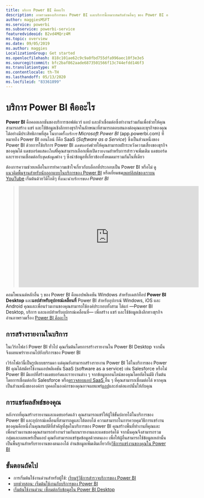 ```yaml
---
title: บริการ Power BI คืออะไร
description: ภาพรวมของบริการของ Power BI และบริการนี้่เหมาะสมกับส่วนอื่นๆ ของ Power BI อย่างไร
author: maggiesMSFT
ms.service: powerbi
ms.subservice: powerbi-service
featuredvideoid: B2vd4MQrz4M
ms.topic: overview
ms.date: 09/05/2019
ms.author: maggies
LocalizationGroup: Get started
ms.openlocfilehash: 818c101ae62c9c9a0fbd755dfa996aec10f3e3e5
ms.sourcegitcommit: bfc2baf862aade6873501566f13c744efdd146f3
ms.translationtype: HT
ms.contentlocale: th-TH
ms.lasthandoff: 05/13/2020
ms.locfileid: "83361899"
---
```

# <a name="what-is-the-power-bi-service"></a>บริการ Power BI คืออะไร
**Power BI** คือคอลเลกชันของบริการซอฟต์แวร์ แอป และตัวเชื่อมต่อซึ่งทำงานร่วมกันเพื่อช่วยให้คุณสามารถสร้าง แชร์ และใช้ข้อมูลเชิงลึกทางธุรกิจในลักษณะที่สามารถตอบสนองต่อคุณและธุรกิจของคุณได้อย่างมีประสิทธิภาพที่สุด ในบางครั้ง*บริการ Microsoft Power BI* (app.powerbi.com) ที่หมายถึง Power BI ออนไลน์ ก็คือ SaaS (*Software as a Service*) ซึ่งเป็นส่วนหนึ่งของ Power BI ด้วยการใช้บริการ Power BI *แดชบอร์ด*ช่วยให้คุณสามารถเฝ้่าระหวังความเสี่ยงของธุรกิจของคุณได้ แดชบอร์ดแสดง*ไทล์*ที่คุณสามารถเลือกเพื่อเปิด*รายงาน*สำหรับการสำรวจเพิ่มเติม แดชบอร์ดและรายงานเชื่อมต่อกับ*ชุดข้อมูล*ต่าง ๆ ซึ่งนำข้อมูลที่เกี่ยวข้องทั้งหมดมารวมกันในที่เดียว 

ต้องการความช่วยเหลือในการทำความเข้าใจเกี่ยวกับบล็อกที่ประกอบเป็น Power BI หรือไม่ ดู[แนวคิดพื้นฐานสำหรับนักออกแบบในบริการของ Power BI](service-basic-concepts.md) หรือเยี่ยมชม[เพลย์ลิสต์ของเราบน YouTube](https://www.youtube.com/playlist?list=PL1N57mwBHtN0JFoKSR0n-tBkUJHeMP2cP) เริ่มต้นด้วยวิดีโอดีๆ ที่*แนะนำบริการของ Power BI*

> 
> <iframe width="560" height="315" src="https://www.youtube.com/embed/B2vd4MQrz4M" frameborder="0" allowfullscreen></iframe>
> 

คอมโพเนนต์หลักอื่น ๆ ของ Power BI คือแอปพลิเคชัน Windows สำหรับเดสก์ท็อป **Power BI Desktop** และ**แอปสำหรับอุปกรณ์เคลื่อนที่** Power BI สำหรับอุปกรณ์ Windows, iOS และ Android คุณและเพื่อนร่วมงานของคุณสามารถใช้องค์ประกอบทั้งสาม ได้แก่ &mdash;Power BI Desktop, บริการ และแอปสำหรับอุปกรณ์เคลื่อนที่&mdash; เพื่อสร้าง แชร์ และใช้ข้อมูลเชิงลึกทางธุรกิจ อ่านภาพรวมเรื่อง [Power BI คืออะไร](power-bi-overview.md)

## <a name="creating-reports-in-the-service"></a>การสร้างรายงานในบริการ
ในเวิร์กโฟลว์ Power BI ทั่วไป คุณเริ่มต้นโดยการสร้างรายงานใน Power BI Desktop จากนั้นจึงเผยแพร่รายงานไปยังบริการของ Power BI  

เวิร์กโฟลว์นี้เป็นรูปแบบธรรมดา แต่คุณยังสามารถสร้างรายงาน Power BI ได้ในบริการของ Power BI คุณได้สมัครใช้งานแอปพลิเคชัน SaaS (software as a service) เช่น Salesforce หรือไม่ Power BI มีแอปที่สร้างแดชบอร์ดและรายงานต่าง ๆ จากข้อมูลออนไลน์ของคุณโดยอัตโนมัติ เริ่มต้นโดยการเชื่อมต่อกับ Salesforce หรือ[ตรวจสอบแอป SaaS ](../connect-data/service-get-data.md)อื่น ๆ ที่คุณสามารถเชื่อมต่อได้ หากคุณเป็นส่วนหนึ่งขององค์กร บุคคลในองค์กรของคุณอาจเผยแพร่[แอป](../collaborate-share/service-create-distribute-apps.md)และส่งต่อแอปนั้นให้กับคุณ

## <a name="sharing-your-findings"></a>การแชร์ผลลัพธ์ของคุณ 

หลังจากที่คุณสร้างรายงานและแดชบอร์ดแล้ว คุณสามารถแชร์ให้ผู้ใช้ขั้นปลายได้ในบริการของ Power BI และอุปกรณ์เคลื่อนที่สามารถดูและโต้ตอบได้ ความสามารถในการควบคุมวิธีการแชร์งานของคุณคือหนึ่งในคุณสมบัติที่สำคัญที่สุดในบริการของ Power BI คุณสร้างพื้นที่ทำงานที่คุณและเพื่อนร่วมงานของคุณสามารถทำงานร่วมกันบนรายงานและแดชบอร์ดได้ จากนั้นคุณจึงสามารถรวมกลุ่มและเผยแพร่เป็นแอป คุณยังสามารถแชร์ชุดข้อมูลด้วยตนเอง เพื่อให้ผู้อื่นสามารถใช้ข้อมูลเหล่านั้นเป็นพื้นฐานสำหรับรายงานของตนเองได้ อ่านข้อมูลเพิ่มเติมเกี่ยวกับ[วิธีการแชร์งานของคุณใน Power BI](../collaborate-share/service-how-to-collaborate-distribute-dashboards-reports.md)

## <a name="next-steps"></a>ขั้นตอนถัดไป
- การเริ่มต้นใช้งานด่วนสำหรับผู้ใช้: [เรียนรู้วิธีการสำรวจบริการของ Power BI](../consumer/end-user-experience.md)   
- [บทช่วยสอน: เริ่มต้นใช้งานกับบริการของ Power BI](service-get-started.md)
- [เริ่มต้นใช้งานด่วน: เชื่อมต่อกับข้อมูลใน Power BI Desktop](../connect-data/desktop-quickstart-connect-to-data.md)
